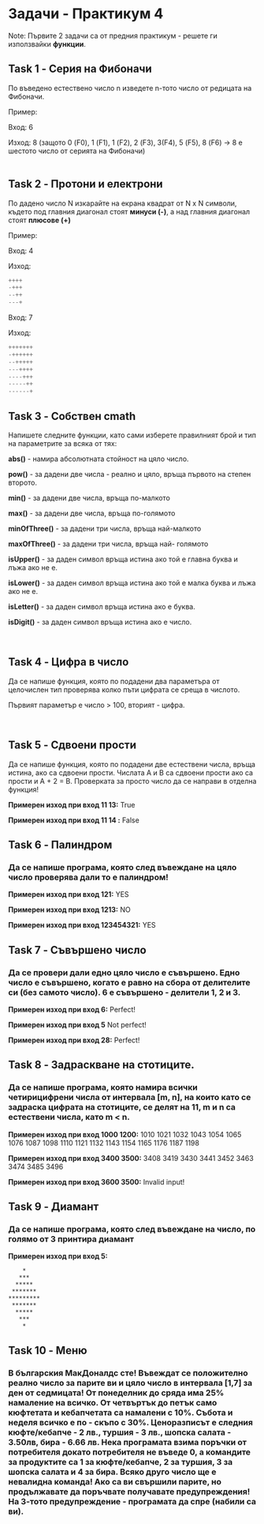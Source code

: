 # Задачи - Практикум 4  
Note: Първите 2 задачи са от предния практикум - решете ги използвайки **функции**.
<br>


Task 1 - Серия на Фибоначи
------------
По въведено естествено число n изведете n-тото число от редицата на Фибоначи.

Пример:

Вход: 6

Изход: 8 (защото 0 (F0), 1 (F1), 1 (F2), 2 (F3), 3(F4), 5 (F5), 8 (F6) -> 8 е шестото число от серията на Фибоначи)
<br><br>

Task 2 - Протони и електрони
------------

По дадено число N изкарайте на екрана квадрат от N x N символи, където под главния диагонал стоят <b>минуси (-)</b>, а над главния диагонал стоят <b>плюсове (+)</b>

Пример:

Вход: 4 

Изход:

```c++
++++
-+++
--++
---+
```

Вход: 7 

Изход:

```c++
+++++++
-++++++
--+++++
---++++
----+++
-----++
------+
```


Task 3 - Собствен cmath
----------

Напишете следните функции, като сами изберете правилният брой и тип на параметрите за всяка от тях:

<b>abs()</b> - намира абсолютната стойност на цяло число.

<b>pow()</b> - за дадени две числа - реално и цяло, връща първото на степен второто.

<b>min()</b> - за дадени две числа, връща по-малкото

<b>max()</b> - за дадени две числа, връща по-голямото

<b>minOfThree()</b> - за дадени три числа, връща най-малкото

<b>maxOfThree()</b> - за дадени три числа, връща най- 
голямото

<b>isUpper()</b> - за даден символ връща истина ако той е 
главна буква и лъжа ако не е.

<b>isLower()</b> - за даден символ връща истина ако той е малка буква и лъжа ако не е.

<b>isLetter()</b> - за даден символ връща истина ако е буква.

<b>isDigit()</b> - за даден символ връща истина ако е число.  

<br>

Task 4 - Цифра в число
---------

Да се напише функция, която по подадени два параметъра от целочислен тип проверява колко пъти цифрата се среща в числото. 

Първият параметър е число > 100, вторият - цифра.

<br>

Task 5 - Сдвоени прости
---------

Да се напише функция, която по подадени две естествени числа, връща истина, ако са сдвоени прости. Числата A и B са сдвоени прости ако са прости и A + 2 = B. Проверката за просто число да се направи в отделна функция!

**Примерен изход при вход 11 13:** True

**Примерен изход при вход 11 14 :** False

## Task 6 - Палиндром
### Да се напише програма, която след въвеждане на цяло число проверява дали то е палиндром!

**Примерен изход при вход 121:** YES

**Примерен изход при вход 1213:** NO

**Примерен изход при вход 123454321:** YES


## Task 7 - Съвършено число
### Да се провери дали едно цяло число е съвършено. Едно число е съвършено, когато е равно на сбора от делителите си (без самото число). 6 е съвършено - делители 1, 2 и 3.

**Примерен изход при вход 6:** Perfect! 

**Примерен изход при вход 5**  Not perfect!

**Примерен изход при вход 28:** Perfect! 


## Task 8 - Задраскване на стотиците.
###  Да се напише програма, която намира всички четирицифрени числа от интервала [m, n], на които като се задраска цифрата на стотиците, се делят на 11, m и n са естествени числа, като m < n.

**Примерен изход при вход 1000 1200:** 1010 1021 1032 1043 1054 1065 1076 1087 1098 1110 1121 1132 1143 1154 1165 1176 1187 1198 

**Примерен изход при вход 3400 3500:** 3408 3419 3430 3441 3452 3463 3474 3485 3496

**Примерен изход при вход 3600 3500:** Invalid input!

## Task 9 - Диамант
### Да се напише програма, която след въвеждане на число, по голямо от 3 принтира диамант

**Примерен изход при вход 5:** 
```                                                                   
    *                                                                  
   ***                                                                 
  *****                                                                
 *******                                                               
*********                                                              
 *******                                                               
  *****                                                                
   ***                                                                 
    *   
```

## Task 10 - Меню
### В българския МакДоналдс сте! Въвеждат се положително реално число за парите ви и цяло число в интервала [1,7] за ден от седмицата! От понеделник до сряда има 25% намаление на всичко. От четвъртък до петък само кюфтетата и кебапчетата са намалени с 10%. Събота и неделя всичко е по - скъпо с 30%. Ценоразписът е следния кюфте/кебапче - 2 лв., туршия - 3 лв., шопска салата - 3.50лв, бира - 6.66 лв. Нека програмата взима поръчки от потребителя докато потребителя не въведе 0, а командите за продуктите са 1 за кюфте/кебапче, 2 за туршия, 3 за шопска салата и 4 за бира. Всяко друго число ще е невалидна команда! Ако са ви свършили парите, но продължавате да поръчвате получавате предупреждения! На 3-тото предупреждение - програмата да спре (набили са ви). 